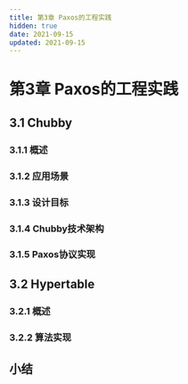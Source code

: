 ```yaml
---
title: 第3章 Paxos的工程实践
hidden: true
date: 2021-09-15
updated: 2021-09-15
---
```


# 第3章 Paxos的工程实践

## 3.1 Chubby

### 3.1.1 概述

### 3.1.2 应用场景

### 3.1.3 设计目标

### 3.1.4 Chubby技术架构

### 3.1.5 Paxos协议实现

## 3.2 Hypertable

### 3.2.1 概述

### 3.2.2 算法实现

## 小结
